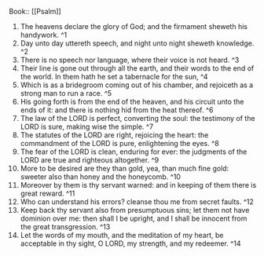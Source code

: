  Book:: [[Psalm]]
 1. The heavens declare the glory of God; and the firmament sheweth his handywork. ^1
 2. Day unto day uttereth speech, and night unto night sheweth knowledge. ^2
 3. There is no speech nor language, where their voice is not heard. ^3
 4. Their line is gone out through all the earth, and their words to the end of the world. In them hath he set a tabernacle for the sun, ^4
 5. Which is as a bridegroom coming out of his chamber, and rejoiceth as a strong man to run a race. ^5
 6. His going forth is from the end of the heaven, and his circuit unto the ends of it: and there is nothing hid from the heat thereof. ^6
 7. The law of the LORD is perfect, converting the soul: the testimony of the LORD is sure, making wise the simple. ^7
 8. The statutes of the LORD are right, rejoicing the heart: the commandment of the LORD is pure, enlightening the eyes. ^8
 9. The fear of the LORD is clean, enduring for ever: the judgments of the LORD are true and righteous altogether. ^9
 10. More to be desired are they than gold, yea, than much fine gold: sweeter also than honey and the honeycomb. ^10
 11. Moreover by them is thy servant warned: and in keeping of them there is great reward. ^11
 12. Who can understand his errors? cleanse thou me from secret faults. ^12
 13. Keep back thy servant also from presumptuous sins; let them not have dominion over me: then shall I be upright, and I shall be innocent from the great transgression. ^13
 14. Let the words of my mouth, and the meditation of my heart, be acceptable in thy sight, O LORD, my strength, and my redeemer. ^14
